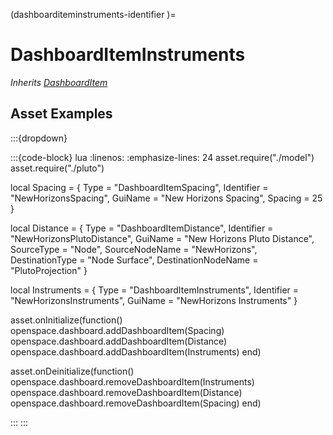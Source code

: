 



(dashboarditeminstruments-identifier )=
# DashboardItemInstruments

_Inherits [DashboardItem](#DashboardItem)_











## Asset Examples


:::{dropdown} 

:::{code-block} lua
:linenos:
:emphasize-lines: 24
asset.require("./model")
asset.require("./pluto")



local Spacing = {
  Type = "DashboardItemSpacing",
  Identifier = "NewHorizonsSpacing",
  GuiName = "New Horizons Spacing",
  Spacing = 25
}

local Distance = {
  Type = "DashboardItemDistance",
  Identifier = "NewHorizonsPlutoDistance",
  GuiName = "New Horizons Pluto Distance",
  SourceType = "Node",
  SourceNodeName = "NewHorizons",
  DestinationType = "Node Surface",
  DestinationNodeName = "PlutoProjection"
}

local Instruments = {
  Type = "DashboardItemInstruments",
  Identifier = "NewHorizonsInstruments",
  GuiName = "NewHorizons Instruments"
}


asset.onInitialize(function()
  openspace.dashboard.addDashboardItem(Spacing)
  openspace.dashboard.addDashboardItem(Distance)
  openspace.dashboard.addDashboardItem(Instruments)
end)

asset.onDeinitialize(function()
  openspace.dashboard.removeDashboardItem(Instruments)
  openspace.dashboard.removeDashboardItem(Distance)
  openspace.dashboard.removeDashboardItem(Spacing)
end)

:::
:::


